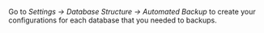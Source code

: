 Go to *Settings -\> Database Structure -\> Automated Backup* to create
your configurations for each database that you needed to backups.
